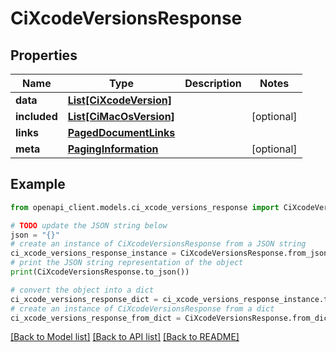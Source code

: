 # CiXcodeVersionsResponse


## Properties

Name | Type | Description | Notes
------------ | ------------- | ------------- | -------------
**data** | [**List[CiXcodeVersion]**](CiXcodeVersion.md) |  | 
**included** | [**List[CiMacOsVersion]**](CiMacOsVersion.md) |  | [optional] 
**links** | [**PagedDocumentLinks**](PagedDocumentLinks.md) |  | 
**meta** | [**PagingInformation**](PagingInformation.md) |  | [optional] 

## Example

```python
from openapi_client.models.ci_xcode_versions_response import CiXcodeVersionsResponse

# TODO update the JSON string below
json = "{}"
# create an instance of CiXcodeVersionsResponse from a JSON string
ci_xcode_versions_response_instance = CiXcodeVersionsResponse.from_json(json)
# print the JSON string representation of the object
print(CiXcodeVersionsResponse.to_json())

# convert the object into a dict
ci_xcode_versions_response_dict = ci_xcode_versions_response_instance.to_dict()
# create an instance of CiXcodeVersionsResponse from a dict
ci_xcode_versions_response_from_dict = CiXcodeVersionsResponse.from_dict(ci_xcode_versions_response_dict)
```
[[Back to Model list]](../README.md#documentation-for-models) [[Back to API list]](../README.md#documentation-for-api-endpoints) [[Back to README]](../README.md)


